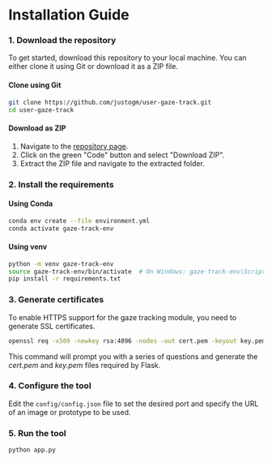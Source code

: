 # Installation Guide

### 1. Download the repository

To get started, download this repository to your local machine. You can either clone it using Git or download it as a ZIP file.

#### Clone using Git

```bash
git clone https://github.com/justogm/user-gaze-track.git
cd user-gaze-track
```

#### Download as ZIP

1. Navigate to the [repository page](https://github.com/justogm/user-gaze-track).
2. Click on the green "Code" button and select "Download ZIP".
3. Extract the ZIP file and navigate to the extracted folder.

### 2. Install the requirements

#### Using Conda

```bash
conda env create --file environment.yml
conda activate gaze-track-env
```

#### Using venv

```bash
python -m venv gaze-track-env
source gaze-track-env/bin/activate  # On Windows: gaze-track-env\Scripts\activate
pip install -r requirements.txt
```

### 3. Generate certificates

To enable HTTPS support for the gaze tracking module, you need to generate SSL certificates.

```bash
openssl req -x509 -newkey rsa:4096 -nodes -out cert.pem -keyout key.pem -days 365
```

This command will prompt you with a series of questions and generate the *cert.pem* and *key.pem* files required by Flask.

### 4. Configure the tool

Edit the `config/config.json` file to set the desired port and specify the URL of an image or prototype to be used.

### 5. Run the tool

```bash
python app.py
```
